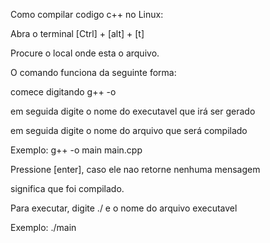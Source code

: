 Como compilar codigo c++ no Linux:

Abra o terminal [Ctrl] + [alt] + [t]

Procure o local onde esta o arquivo.

O comando funciona da seguinte forma:

comece digitando g++ -o

em seguida digite o nome do executavel que irá ser gerado

em seguida digite o nome do arquivo que será compilado

Exemplo: g++ -o main main.cpp

Pressione [enter], caso ele nao retorne nenhuma mensagem

significa que foi compilado.

Para executar, digite ./ e o nome do arquivo executavel

Exemplo: ./main
